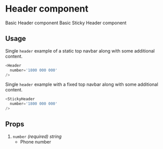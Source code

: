 # Header component
Basic Header component
Basic Sticky Header component

## Usage

Single `header` example of a static top navbar along with some additional content.
~~~js
<Header 
  number='1800 000 000'
/>
~~~

Single `header` example with a fixed top navbar along with some additional content.
~~~js
<StickyHeader 
  number='1800 000 000'
/>
~~~

## Props

1. `number` *(required) string*
    * Phone number